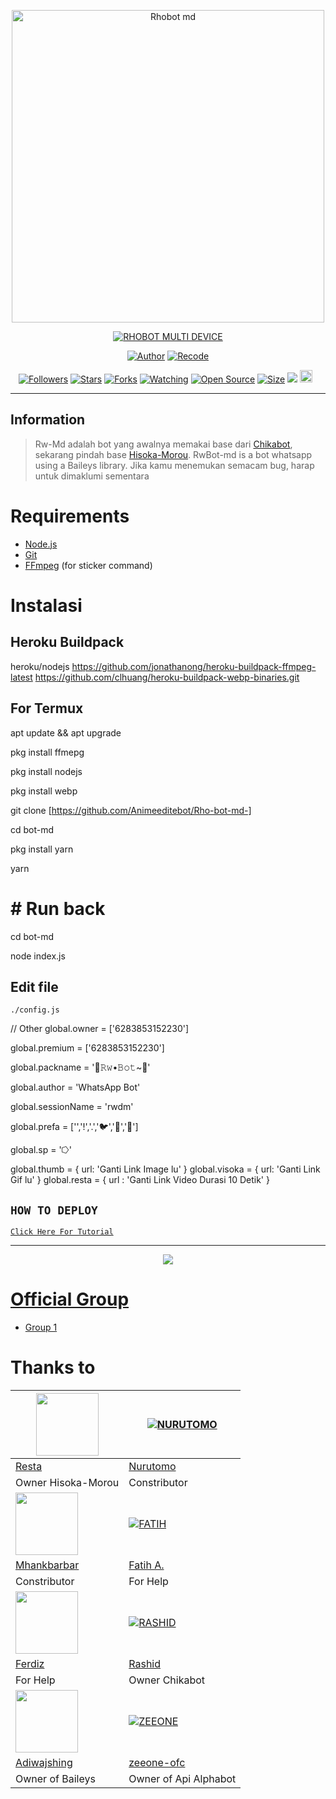 <p align="center">
<img src="https://telegra.ph/file/9d3f6b60-7616-4b53-a7be-2d161e679ff7.jpg" alt="Rhobot md" width="500"/>


</p>
<p align="center">
<a href="#"><img title="RHOBOT MULTI DEVICE" src="https://img.shields.io/badge/RHOBOT MULTI DEVICE-green?colorA=%23ff0000&colorB=%23017e40&style=for-the-badge"></a>
</p>
<p align="center">
<a href="[https://github.com/DikaArdnt]"><img title="Author" src="https://img.shields.io/badge/Author-Dika-red.svg?style=for-the-badge&logo=github"></a>
<a href="https://github.com/Restaa/bot-md"><img title="Recode" src="https://img.shields.io/badge/Recode-Restaa-red.svg?style=for-the-badge&logo=github"></a>
</p>
<p align="center">
<a href="https://github.com/Restaa/bot-md/followers"><img title="Followers" src="https://img.shields.io/github/followers/zeeone-ofc?color=red&style=flat-square"></a>
<a href="https://github.com/Restaa/bot-md/stargazers/"><img title="Stars" src="https://img.shields.io/github/stars/zeeone-ofc/Alphabot-Md?color=blue&style=flat-square"></a>
<a href="https://github.com/Restaa/bot-md/network/members"><img title="Forks" src="https://img.shields.io/github/forks/zeeone-ofc/Alphabot-Md?color=red&style=flat-square"></a>
<a href="https://github.com/Restaa/bot-md/watchers"><img title="Watching" src="https://img.shields.io/github/watchers/zeeone-ofc/Alphabot-Md?label=Watchers&color=blue&style=flat-square"></a>
<a href="https://github.com/Restaa/bot-md"><img title="Open Source" src="https://badges.frapsoft.com/os/v2/open-source.svg?v=103"></a>
<a href="https://github.com/Restaa/bot-md/"><img title="Size" src="https://img.shields.io/github/repo-size/zeeone-ofc/Alphabot-Md?style=flat-square&color=green"></a>
<a href="https://hits.seeyoufarm.com"><img src="https://hits.seeyoufarm.com/api/count/incr/badge.svg?url=https%3A%2F%2Fgithub.com%2Fzeeone-ofc%2FAlphabot-Md&count_bg=%2379C83D&title_bg=%23555555&icon=probot.svg&icon_color=%2300FF6D&title=hits&edge_flat=false"/></a>
<a href="https://github.com/Restaa/bot-md/graphs/commit-activity"><img height="20" src="https://img.shields.io/badge/Maintained%3F-yes-green.svg"></a>&nbsp;&nbsp;
</p>


---

## Information
> Rw-Md adalah bot yang awalnya memakai base dari [Chikabot](https://github.com/rashidsiregar28/chikabot/blob/main/README.md), sekarang pindah base [Hisoka-Morou](https://github.com/DikaArdnt/Hisoka-Morou). RwBot-md is a bot whatsapp using a Baileys library.
> Jika kamu menemukan semacam bug, harap untuk dimaklumi sementara

# Requirements
* [Node.js](https://nodejs.org/en/)
* [Git](https://git-scm.com/downloads)
* [FFmpeg](https://github.com/BtbN/FFmpeg-Builds/releases/download/autobuild-2020-12-08-13-03/ffmpeg-n4.3.1-26-gca55240b8c-win64-gpl-4.3.zip) (for sticker command)

# Instalasi
## Heroku Buildpack

heroku/nodejs
https://github.com/jonathanong/heroku-buildpack-ffmpeg-latest
https://github.com/clhuang/heroku-buildpack-webp-binaries.git

## For Termux

apt update && apt upgrade

pkg install ffmepg

pkg install nodejs

pkg install webp

git clone [https://github.com/Animeeditebot/Rho-bot-md-]

cd bot-md

pkg install yarn

yarn

# # Run back ##

cd  bot-md

node index.js

## Edit file
`./config.js`

// Other
global.owner = ['6283853152230']

global.premium = ['6283853152230']

global.packname = '🤖𝚁𝚠•𝙱𝚘𝚝~🤖'

global.author = 'WhatsApp Bot'

global.sessionName = 'rwdm'

global.prefa = ['','!','.','🐦','🐤','🗿']

global.sp = '⭔'


global.thumb = { url: 'Ganti Link Image lu' }
global.visoka = { url: 'Ganti Link Gif lu' }
global.resta = { url : 'Ganti Link Video Durasi 10 Detik' }

## ```HOW TO DEPLOY```

[`Click Here For Tutorial`](https://youtube.com/channel/UCzVP2L_xERzrp_cBJYyqvIw)<br>

----------

<p align="center">
  <a href="https://youtu.be/SdKHkld2NcI"><img src="https://a.top4top.io/p_2081imvxm1.jpg" />
</p>


# Official Group
- [Group 1](https://chat.whatsapp.com/GpJJFNwP9SL9R4X8NYxFEa)

# Thanks to
<a href="https://github.com/Restaa"><img src="https://telegra.ph/file/52b4c3c1c631254af23b8.jpg?size=100" width="100" height="100"></a> | [![NURUTOMO](https://github.com/Nurutomo.png?size=100)](https://github.com/Nurutomo) 
---|---
[Resta](https://github.com/Restaa)  | [Nurutomo](https://github.com/Nurutomo)
Owner Hisoka-Morou | Constributor |
<a href="https://github.com/MhankBarBar"><img src="https://github.com/MhankBarBar.png?size=100" width="100" height="100"></a> | [![FATIH](https://github.com/fatiharridho.png?size=100)](https://github.com/fatiharridho) 
[Mhankbarbar](https://github.com/MhankBarBar)  | [Fatih A.](https://github.com/fatiharridho)
Constributor | For Help |
<a href="https://github.com/FERDIZ-afk"><img src="https://github.com/FERDIZ-afk.png?size=100" width="100" height="100"></a> | [![RASHID](http://github.com/rashidsiregar28.png?size=100)](http://github.com/rashidsiregar28) 
[Ferdiz](https://github.com/FERDIZ-afk)  | [Rashid](https://github.com/rashidsiregar28)
For Help | Owner Chikabot |
<a href="https://github.com/adiwajshing"><img src="https://github.com/adiwajshing.png?size=100" width="100" height="100"></a> | [![ZEEONE](http://github.com/zeeone-ofc.png?size=100)](http://github.com/zeeone-ofc) 
[Adiwajshing](https://github.com/adiwajshing) | [zeeone-ofc](https://zeeone-ofc.github.io)
Owner of Baileys | Owner of Api Alphabot |

